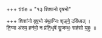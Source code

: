 +++
title = "१३ शिशानो वृषभो"

+++
शिशा॑नो वृष॒भो य॑था॒ग्निः शृङ्गे॒ दवि॑ध्वत् ।  
ति॒ग्मा अ॑स्य॒ हन॑वो॒ न प्र॑ति॒धृषे॑ सु॒जम्भः॒ सह॑सो य॒हुः ॥